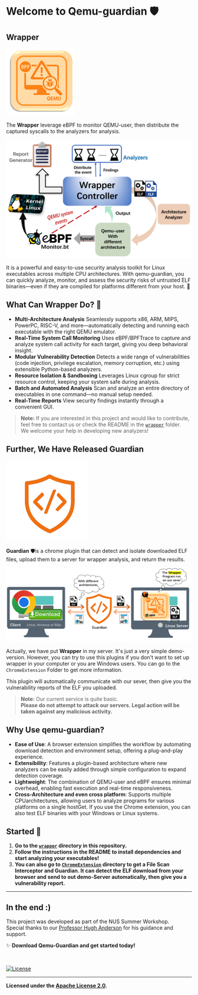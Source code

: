 # Welcome to **Qemu-guardian** 🛡️

## Wrapper

![8f5b38f925978fa06394d5bbc0e125b](README.assets/8f5b38f925978fa06394d5bbc0e125b-1752689618124-3.png)

The **Wrapper** leverage eBPF to monitor QEMU-user, then distribute the captured syscalls to the analyzers for analysis.

![b2a488b6ef4ff796e3b3e715631b07b3_](README.assets/b2a488b6ef4ff796e3b3e715631b07b3_.png)

It is a powerful and easy-to-use security analysis toolkit for Linux executables across multiple CPU architectures. With qemu-guardian, you can quickly analyze, monitor, and assess the security risks of untrusted ELF binaries—even if they are compiled for platforms different from your host. 🚀

## What Can Wrapper Do? 🤔

- **Multi-Architecture Analysis** 
   Seamlessly supports x86, ARM, MIPS, PowerPC, RISC-V, and more—automatically detecting and running each executable with the right QEMU emulator.
- **Real-Time System Call Monitoring** 
   Uses eBPF/BPFTrace to capture and analyze system call activity for each target, giving you deep behavioral insight.
- **Modular Vulnerability Detection** 
   Detects a wide range of vulnerabilities (code injection, privilege escalation, memory corruption, etc.) using extensible Python-based analyzers.
- **Resource Isolation & Sandboxing** 
   Leverages Linux cgroup for strict resource control, keeping your system safe during analysis.
- **Batch and Automated Analysis** 
   Scan and analyze an entire directory of executables in one command—no manual setup needed.
- **Real-Time Reports** 
   View security findings instantly through a convenient GUI.

> **Note:** If you are interested in this project and would like to contribute, feel free to contact us or check the README in the [`wrapper`](./wrapper) folder.  
> We welcome your help in developing new analyzers!



## Further, We Have Released Guardian

<img src="README.assets/Guardian.png" alt="Guardian" style="zoom:50%;" />

**Guardian** 🛡️is a chrome plugin that can detect and isolate downloaded ELF files, upload them to a
server for wrapper analysis, and return the results.

![c2efd4444e87062d841d75359367bd4](README.assets/c2efd4444e87062d841d75359367bd4-1752689602980-1.png)

Actually, we have put **Wrapper** in my server. It's just a very simple demo-version. However, you can try to use this plugins if you don't want to set up wrapper in your computer or you are Windows users. You can go to the `ChromeExtension` Folder to get more information. 

This plugin will automatically communicate with our sever, then give you the vulnerability reports of the ELF you uploaded.

> **Note:** Our current service is quite basic.  
> **Please do not attempt to attack our servers. Legal action will be taken against any malicious activity.**



## Why Use qemu-guardian?

* **Ease of Use**: A browser extension simplifies the workflow by automating download detection and
  environment setup, offering a plug-and-play experience.
* **Extensibility**: Features a plugin-based architecture where new analyzers can be easily added through simple configuration to expand detection coverage.
* **Lightweight**: The combination of QEMU-user and eBPF ensures minimal overhead, enabling fast
  execution and real-time responsiveness.
* **Cross-Architecture and even cross platform**: Supports multiple CPUarchitectures, allowing users to analyze programs for various platforms on a single hostGet. If you use the Chrome extension, you can also test ELF binaries with your Windows or Linux systems.  



## Started 🚀

1. **Go to the  [`wrapper`](./wrapper) directory in this repository.**
2. **Follow the instructions in the README to install dependencies and start analyzing your executables!**
3. **You can also go to [`ChromeExtension`](./ChromeExtension) directory to get a File Scan Interceptor and Guardian. It can detect the ELF download from your browser and send to out demo-Server automatically, then give you a vulnerability report.**

---

## In the end :)

This project was developed as part of the NUS Summer Workshop.  
Special thanks to our [Professor Hugh Anderson](https://smcnus.org/profile/hugh-anderson/) for his guidance and support.

✨ **Download Qemu-Guardian and get started today!**

<br/>

[![License](https://img.shields.io/badge/License-Apache%202.0-blue.svg)](LICENSE)

---

**Licensed under the [Apache License 2.0](LICENSE).**
